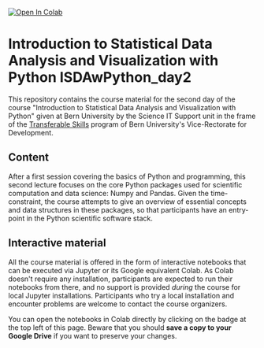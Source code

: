 [![Open In Colab](https://colab.research.google.com/assets/colab-badge.svg)](https://colab.research.google.com/github/guiwitz/ISDAwPython_day2/blob/master)

# Introduction to Statistical Data Analysis and Visualization with Python ISDAwPython_day2

This repository contains the course material for the second day of the course "Introduction to Statistical Data Analysis and Visualization with Python" given at Bern University by the Science IT Support unit in the frame of the [Transferable Skills](https://www.unibe.ch/forschung/nachwuchsfoerderung/ts/ts/ressource_veranstaltungen/fs21/python_fs21/python_fs21/index_ger.html#pane1014835) program of Bern University's Vice-Rectorate for Development.

## Content

After a first session covering the basics of Python and programming, this second lecture focuses on the core Python packages used for scientific computation and data science: Numpy and Pandas. Given the time-constraint, the course attempts to give an overview of essential concepts and data structures in these packages, so that participants have an entry-point in the Python scientific software stack.

## Interactive material

All the course material is offered in the form of interactive notebooks that can be executed via Jupyter or its Google equivalent Colab. As Colab doesn't require any installation, participants are expected to run their notebooks from there, and no support is provided *during* the course for local Jupyter installations. Participants who try a local installation and encounter problems are welcome to contact the course organizers.

You can open the notebooks in Colab directly by clicking on the badge at the top left of this page. Beware that you should **save a copy to your Google Drive** if you want to preserve your changes.

